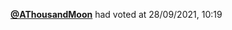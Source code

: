  <a href=https://github.com/AThousandMoon><strong>@AThousandMoon</strong></a>  had voted  at 28/09/2021, 10:19 
